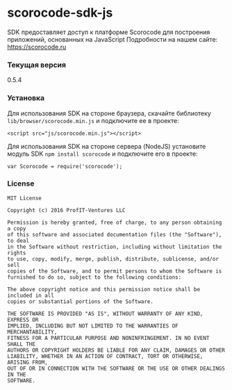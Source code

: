 # scorocode-sdk-js
SDK предоставляет доступ к платформе Scorocode для построения приложений, основанных на JavaScript
Подробности на нашем сайте: https://scorocode.ru

### Текущая версия
0.5.4

### Установка
Для использования SDK на стороне браузера, скачайте библиотеку `lib/browser/scorocode.min.js` и подключите ее в проекте: 
```
<script src="js/scorocode.min.js"></script>
```
 
 
Для использования SDK на стороне сервера (NodeJS) установите модуль SDK `npm install scorocode` и подключите его в проекте:
```
var Scorocode = require('scorocode');
```

### License
```
MIT License

Copyright (c) 2016 ProfIT-Ventures LLC

Permission is hereby granted, free of charge, to any person obtaining a copy
of this software and associated documentation files (the "Software"), to deal
in the Software without restriction, including without limitation the rights
to use, copy, modify, merge, publish, distribute, sublicense, and/or sell
copies of the Software, and to permit persons to whom the Software is
furnished to do so, subject to the following conditions:

The above copyright notice and this permission notice shall be included in all
copies or substantial portions of the Software.

THE SOFTWARE IS PROVIDED "AS IS", WITHOUT WARRANTY OF ANY KIND, EXPRESS OR
IMPLIED, INCLUDING BUT NOT LIMITED TO THE WARRANTIES OF MERCHANTABILITY,
FITNESS FOR A PARTICULAR PURPOSE AND NONINFRINGEMENT. IN NO EVENT SHALL THE
AUTHORS OR COPYRIGHT HOLDERS BE LIABLE FOR ANY CLAIM, DAMAGES OR OTHER
LIABILITY, WHETHER IN AN ACTION OF CONTRACT, TORT OR OTHERWISE, ARISING FROM,
OUT OF OR IN CONNECTION WITH THE SOFTWARE OR THE USE OR OTHER DEALINGS IN THE
SOFTWARE.
```
